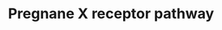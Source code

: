 ---
annotations:
- id: PW:0000003
  parent: signaling pathway
  type: Pathway Ontology
  value: signaling pathway
authors:
- Riannefijten
- MaintBot
- Khanspers
- Egonw
- Fehrhart
- AlexanderPico
- Eweitz
citedin:
- link: PMC9377275
  title: 'Identifying Drug-Induced Liver Injury Associated With Inflammation-Drug
    and Drug-Drug Interactions in Pharmacologic Treatments for COVID-19 by Bioinformatics
    and System Biology Analyses: The Role of Pregnane X Receptor (2022)'
description: The Pregnane X receptor (PXR, a.k.a. NR1I2) is a nuclear receptor whose
  primary function is sensing xenobiotics. It regulates the gene expression of genes
  that encode proteins involved in detoxification and clearance of xenobiotics.    Proteins
  on this pathway have targeted assays available via the [https://assays.cancer.gov/available_assays?wp_id=WP2876
  CPTAC Assay Portal]
last-edited: 2023-01-18
ndex: 34754e4d-8b66-11eb-9e72-0ac135e8bacf
organisms:
- Homo sapiens
redirect_from:
- /index.php/Pathway:WP2876
- /instance/WP2876
- /instance/WP2876_r124933
revision: r124933
schema-jsonld:
- '@context': https://schema.org/
  '@id': https://wikipathways.github.io/pathways/WP2876.html
  '@type': Dataset
  creator:
    '@type': Organization
    name: WikiPathways
  description: The Pregnane X receptor (PXR, a.k.a. NR1I2) is a nuclear receptor whose
    primary function is sensing xenobiotics. It regulates the gene expression of genes
    that encode proteins involved in detoxification and clearance of xenobiotics.    Proteins
    on this pathway have targeted assays available via the [https://assays.cancer.gov/available_assays?wp_id=WP2876
    CPTAC Assay Portal]
  keywords:
  - ABCB1
  - ABCC2
  - ABCC3
  - ABCC4
  - CYP2A6
  - CYP2B6
  - CYP2C19
  - CYP2C9
  - CYP3A4
  - CYP3A5
  - CYP3A7
  - CYP4F12
  - DNAJC7
  - FOXO1
  - GSTA2
  - HSP90AA1
  - Ligand
  - NCOA1
  - NCOA2
  - NCOA3
  - NR1I2
  - NRIP1
  - PPARGC1A
  - PSMC5
  - RXRA
  - SLCO1B1
  - SRC
  - SRPX2
  - SULT2A1
  - UGT1A1
  - UGT1A3
  - UGT1A4
  - UGT1A6
  - UGT1A9
  license: CC0
  name: Pregnane X receptor pathway
seo: CreativeWork
title: Pregnane X receptor pathway
wpid: WP2876
---